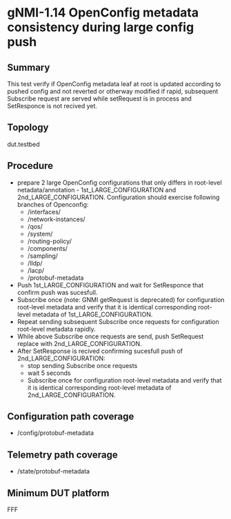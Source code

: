 # gNMI-1.14 OpenConfig metadata consistency during large config push

## Summary
This test verify if OpenConfig metadata leaf at root is updated according to pushed config and not reverted or otherway modified if rapid, subsequent Subscribe request are served while setRequest is in process and SetResponce is not recived yet.

## Topology
dut.testbed

## Procedure

* prepare 2 large OpenConfig configurations that only differs in root-level netadata/annotation - 1st_LARGE_CONFIGURATION and 2nd_LARGE_CONFIGURATION. Configuration should exercise following branches of Openconfig:
  *  /interfaces/
  *  /network-instances/
  *  /qos/
  *  /system/
  *  /routing-policy/
  *  /components/
  *  /sampling/
  *  /lldp/
  *  /lacp/
  *  /protobuf-metadata
* Push 1st_LARGE_CONFIGURATION and wait for SetResponce that confirm push was sucesfull.
* Subscribe once (note: GNMI getRequest is deprecated) for configuration root-level metadata and verify that it is identical corresponding root-level metadata of 1st_LARGE_CONFIGURATION.
* Repeat sending subsequent Subscribe once requests for configuration root-level metadata rapidly.
* While above Subscribe once requests are send, push SetRequest replace with 2nd_LARGE_CONFIGURATION.
* After SetResponse is recived confirming sucesfull push of 2nd_LARGE_CONFIGURATION:
  * stop sending Subscribe once requests
  * wait 5 seconds
  * Subscribe once for configuration root-level metadata and verify that it is identical corresponding root-level metadata of 2nd_LARGE_CONFIGURATION.

## Configuration path coverage
* /config/protobuf-metadata

## Telemetry path coverage
* /state/protobuf-metadata

## Minimum DUT platform
FFF
